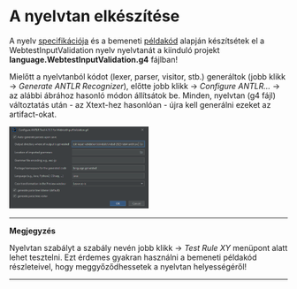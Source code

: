 # A nyelvtan elkészítése

A nyelv [specifikációja](WebTestInputValidationSpecification.md) és a bemeneti [példakód](https://github.com/MDSDLab/mdsd-2024-lab4-antlr/blob/main/src/examples/PersonForm.wtiv) alapján készítsétek el a WebtestInputValidation nyelv nyelvtanát a kiinduló projekt **language.WebtestInputValidation.g4** fájlban!

Mielőtt a nyelvtanból kódot (lexer, parser, visitor, stb.) generáltok (jobb klikk -> *Generate ANTLR Recognizer*), előtte jobb klikk -> *Configure ANTLR...* -> az alábbi ábrához hasonló módon állítsátok be. Minden, nyelvtan (g4 fájl) változtatás után - az Xtext-hez hasonlóan - újra kell generálni ezeket az artifact-okat.

<img src="images/antlr_config.png" width="50%" height="50%">

---
**Megjegyzés**

Nyelvtan szabályt a szabály nevén jobb klikk -> *Test Rule XY* menüpont alatt lehet tesztelni. Ezt érdemes gyakran használni a bemeneti példakód részleteivel, hogy meggyőződhessetek a nyelvtan helyességéről!

---